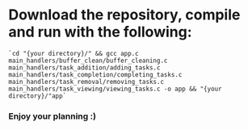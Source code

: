 <h1>Download the repository, compile and run with the following:</h1>
<code>`cd "{your directory}/" && gcc app.c main_handlers/buffer_clean/buffer_cleaning.c main_handlers/task_addition/adding_tasks.c main_handlers/task_completion/completing_tasks.c main_handlers/task_removal/removing_tasks.c main_handlers/task_viewing/viewing_tasks.c -o app && "{your directory}/"app`</code>

<h3>Enjoy your planning :)</h3>
